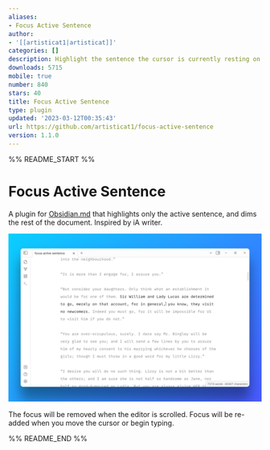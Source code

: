 ```yaml
---
aliases:
- Focus Active Sentence
author:
- '[[artisticat1|artisticat]]'
categories: []
description: Highlight the sentence the cursor is currently resting on.
downloads: 5715
mobile: true
number: 840
stars: 40
title: Focus Active Sentence
type: plugin
updated: '2023-03-12T00:35:43'
url: https://github.com/artisticat1/focus-active-sentence
version: 1.1.0
---
```


%% README_START %%

# Focus Active Sentence
A plugin for [Obsidian.md](https://obsidian.md/) that highlights only the active sentence, and dims the rest of the document. Inspired by iA writer.

![screenshot 1](https://raw.githubusercontent.com/artisticat1/focus-active-sentence/HEAD/screenshot_1.png)

The focus will be removed when the editor is scrolled. Focus will be re-added when you move the cursor or begin typing.

%% README_END %%